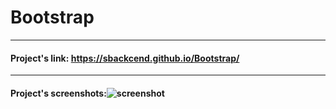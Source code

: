 # Bootstrap

---

#### Project's link: https://sbackcend.github.io/Bootstrap/

---

#### Project's screenshots:![screenshot](https://user-images.githubusercontent.com/107551364/183345526-a21c6bc3-534c-4a6c-ba30-b31aa7c0291a.png)
